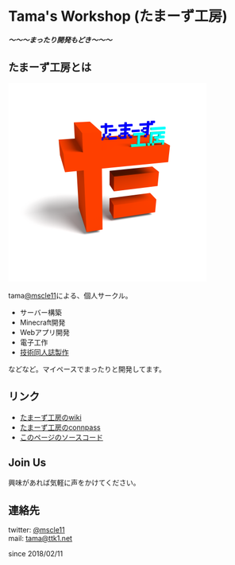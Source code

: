 # Tama's Workshop (たまーず工房)

***～～～まったり開発もどき～～～***

## たまーず工房とは

![ロゴ](./logo.png)

tama[@mscle11](https://twitter.com/mscle11)による、個人サークル。  
- サーバー構築
- Minecraft開発
- Webアプリ開発
- 電子工作
- [技術同人誌製作](./techbook.html)

などなど。マイペースでまったりと開発してます。

## リンク
- [たまーず工房のwiki](https://github.com/ttk1/tamas-workshop/wiki)
- [たまーず工房のconnpass](https://tamas-workshop.connpass.com)
- [このページのソースコード](https://github.com/ttk1/tamas-workshop)

## Join Us
興味があれば気軽に声をかけてください。 

## 連絡先  
twitter: [@mscle11](https://twitter.com/mscle11)  
mail: [tama@ttk1.net](mailto:tama@ttk1.net)  

since 2018/02/11
